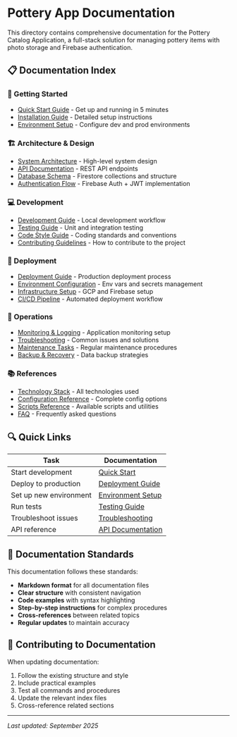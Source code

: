 # Pottery App Documentation

This directory contains comprehensive documentation for the Pottery Catalog Application, a full-stack solution for managing pottery items with photo storage and Firebase authentication.

## 📋 Documentation Index

### 🚀 Getting Started
- [Quick Start Guide](./getting-started/quick-start.md) - Get up and running in 5 minutes
- [Installation Guide](./getting-started/installation.md) - Detailed setup instructions
- [Environment Setup](./getting-started/environment-setup.md) - Configure dev and prod environments

### 🏗️ Architecture & Design
- [System Architecture](./architecture/system-overview.md) - High-level system design
- [API Documentation](./architecture/api-reference.md) - REST API endpoints
- [Database Schema](./architecture/database-schema.md) - Firestore collections and structure
- [Authentication Flow](./architecture/authentication.md) - Firebase Auth + JWT implementation

### 💻 Development
- [Development Guide](./development/development-guide.md) - Local development workflow
- [Testing Guide](./development/testing.md) - Unit and integration testing
- [Code Style Guide](./development/code-style.md) - Coding standards and conventions
- [Contributing Guidelines](./development/contributing.md) - How to contribute to the project

### 🚀 Deployment
- [Deployment Guide](./deployment/deployment-guide.md) - Production deployment process
- [Environment Configuration](./deployment/environment-config.md) - Env vars and secrets management
- [Infrastructure Setup](./deployment/infrastructure.md) - GCP and Firebase setup
- [CI/CD Pipeline](./deployment/ci-cd.md) - Automated deployment workflow

### 🔧 Operations
- [Monitoring & Logging](./operations/monitoring.md) - Application monitoring setup
- [Troubleshooting](./operations/troubleshooting.md) - Common issues and solutions
- [Maintenance Tasks](./operations/maintenance.md) - Regular maintenance procedures
- [Backup & Recovery](./operations/backup-recovery.md) - Data backup strategies

### 📚 References
- [Technology Stack](./reference/tech-stack.md) - All technologies used
- [Configuration Reference](./reference/configuration.md) - Complete config options
- [Scripts Reference](./reference/scripts.md) - Available scripts and utilities
- [FAQ](./reference/faq.md) - Frequently asked questions

## 🔍 Quick Links

| Task | Documentation |
|------|---------------|
| Start development | [Quick Start](./getting-started/quick-start.md) |
| Deploy to production | [Deployment Guide](./deployment/deployment-guide.md) |
| Set up new environment | [Environment Setup](./getting-started/environment-setup.md) |
| Run tests | [Testing Guide](./development/testing.md) |
| Troubleshoot issues | [Troubleshooting](./operations/troubleshooting.md) |
| API reference | [API Documentation](./architecture/api-reference.md) |

## 📝 Documentation Standards

This documentation follows these standards:
- **Markdown format** for all documentation files
- **Clear structure** with consistent navigation
- **Code examples** with syntax highlighting
- **Step-by-step instructions** for complex procedures
- **Cross-references** between related topics
- **Regular updates** to maintain accuracy

## 🤝 Contributing to Documentation

When updating documentation:
1. Follow the existing structure and style
2. Include practical examples
3. Test all commands and procedures
4. Update the relevant index files
5. Cross-reference related sections

---

*Last updated: September 2025*
